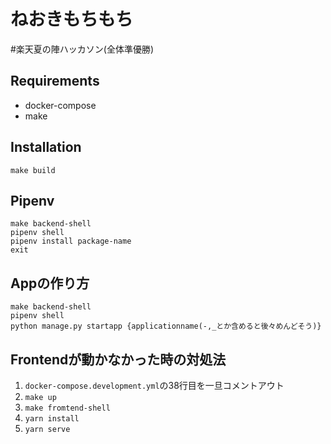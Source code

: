 # ねおきもちもち
#楽天夏の陣ハッカソン(全体準優勝)

## Requirements
- docker-compose
- make

## Installation
```
make build
```

## Pipenv

```shell
make backend-shell
pipenv shell
pipenv install package-name
exit
```


## Appの作り方
```
make backend-shell
pipenv shell
python manage.py startapp {applicationname(-,_とか含めると後々めんどそう)}
```

## Frontendが動かなかった時の対処法

1. `docker-compose.development.yml`の38行目を一旦コメントアウト
1. `make up`
1. `make fromtend-shell`
1. `yarn install`
1. `yarn serve`
